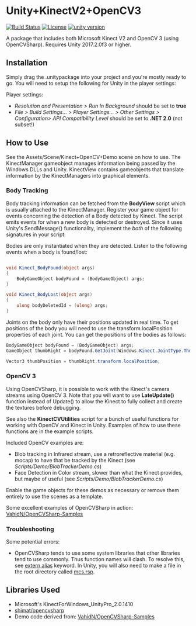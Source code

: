# Unity+KinectV2+OpenCV3
[![Build Status](https://travis-ci.org/kevinta893/Unity-KinectV2-OpenCV3.svg?branch=master)](https://travis-ci.org/kevinta893/Unity-KinectV2-OpenCV3)
[![License](https://img.shields.io/badge/License-BSD--3--Clause-green.svg)]()
[![unity version](https://img.shields.io/badge/unity%20version-2017.2.0f3-green.svg)]()

A package that includes both Microsoft Kinect V2 and OpenCV 3 (using OpenCVSharp). Requires Unity 2017.2.0f3 or higher.

## Installation
Simply drag the .unitypackage into your project and you're mostly ready to go. You will need to setup the following for Unity in the player settings:

Player settings:
* *Resolution and Presentation > Run In Background* should be set to **true**
* *File > Build Settings... > Player Settings... > Other Settings > Configuration> API Compatibility Level* should be set to **.NET 2.0** (not subset!)

## How to Use
See the Assets/Scene/Kinect+OpenCV+Demo scene on how to use. The KinectManager gameobject manages information being passed by the Windows DLLs and Unity. KinectView contains gameobjects that translate information by the KinectManagers into graphical elements.

### Body Tracking
Body tracking information can be fetched from the **BodyView** script which is usually attached to the KinectManager. Register your game object for events concerning the detection of a  Body detected by Kinect. The script emits events for when a new body is detected or destroyed. Since it uses Unity's SendMessage() functionality, implement the *both* of the following signatures in your script:

Bodies are only instantiated when they are detected. Listen to the following events when a body is found/lost:
```C#

void Kinect_BodyFound(object args)
{
	BodyGameObject bodyFound = (BodyGameObject) args;
}

void Kinect_BodyLost(object args)
{
	ulong bodyDeletedId = (ulong) args;
}
```

Joints on the body only have their positions updated in real time. To get positions of the body you will need to use the transform.localPosition properties of each joint. You can get the positions of the bodies as follows:

```C#
BodyGameObject bodyFound = (BodyGameObject) args;
GameObject thumbRight = bodyFound.GetJoint(Windows.Kinect.JointType.ThumbRight);

Vector3 thumbPosition = thumbRight.transform.localPosition;
```

### OpenCV 3
Using OpenCVSharp, it is possible to work with the Kinect's camera streams using OpenCV 3. Note that you will want to use **LateUpdate()** function instead of Update() to allow the Kinect to fully collect and create the textures before debugging. 

See also the **KinectCVUtilities** script for a bunch of useful functions for working with OpenCV and Kinect in Unity. Examples of how to use these functions are in the example scripts.

Included OpenCV examples are:
* Blob tracking in Infrared stream, use a retroreflective material (e.g. mocap) to have that be tracked by the Kinect (see *Scripts/Demo/BlobTrackerDemo.cs*)
* Face Detection in Color stream, slower than what the Kinect provides, but maybe of useful (see *Scripts/Demo/BlobTrackerDemo.cs*)

Enable the game objects for these demos as necessary or remove them entirely to use the scenes as a template.

Some excellent examples of OpenCVSharp in action: [VahidN/OpenCVSharp-Samples](https://github.com/VahidN/OpenCVSharp-Samples)

### Troubleshooting

Some potential errors:
* OpenCVSharp tends to use some system libraries that other libraries tend to use commonly. Thus function names will clash. To resolve this, see [extern alias](https://docs.microsoft.com/en-us/dotnet/csharp/language-reference/keywords/extern-alias) keyword. In Unity, you will also need to make a file in the root directory called [mcs.rsp](https://docs.unity3d.com/Manual/PlatformDependentCompilation.html).



## Libraries Used
* Microsoft's KinectForWindows_UnityPro_2.0.1410
* [shimat/opencvsharp](https://github.com/shimat/opencvsharp)
* Demo code derived from: [VahidN/OpenCVSharp-Samples](https://github.com/VahidN/OpenCVSharp-Samples)
